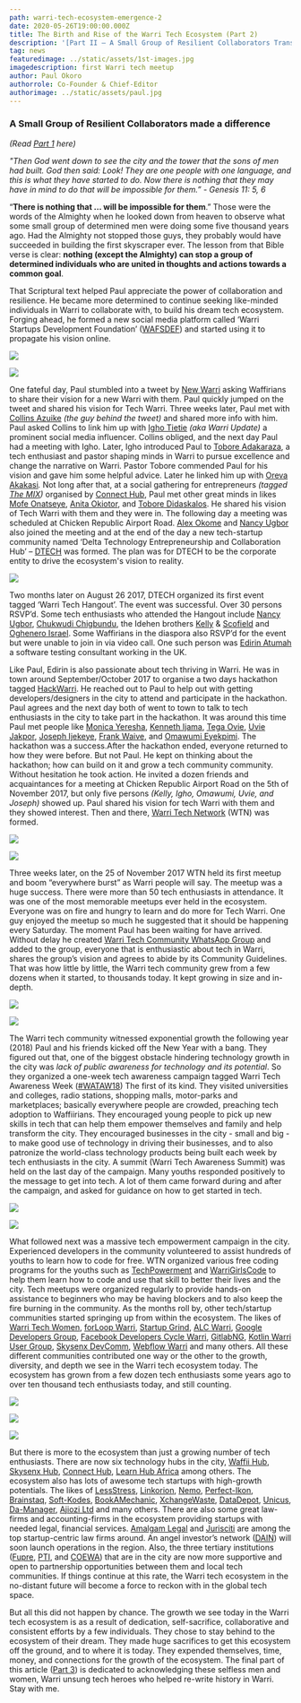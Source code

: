 ```yaml
---
path: warri-tech-ecosystem-emergence-2
date: 2020-05-26T19:00:00.000Z
title: The Birth and Rise of the Warri Tech Ecosystem (Part 2)
description: '[Part II – A Small Group of Resilient Collaborators Transformed a City]'
tag: news
featuredimage: ../static/assets/1st-images.jpg
imagedescription: first Warri tech meetup
author: Paul Okoro
authorrole: Co-Founder & Chief-Editor
authorimage: ../static/assets/paul.jpg
---
```

<!--StartFragment-->

### A Small Group of Resilient Collaborators made a difference

*(Read [Part 1](https://techamplifier.africa/warri-tech-ecosystem-emergence-1) here)*

*"Then God went down to see the city and the tower that the sons of men had built. God then said: Look! They are one people with one language, and this is what they have started to do. Now there is nothing that they may have in mind to do that will be impossible for them.” - Genesis 11: 5, 6*

“**There is nothing that … will be impossible for them**.” Those were the words of the Almighty when he looked down from heaven to observe what some small group of determined men were doing some five thousand years ago. Had the Almighty not stopped those guys, they probably would  have succeeded in building the first skyscraper ever. The lesson from that Bible verse is clear: **nothing (except the Almighty) can stop a group of determined individuals who are united in thoughts and actions towards a common goal**.

That Scriptural text helped Paul appreciate the power of collaboration and resilience. He became more determined to continue seeking like-minded individuals in Warri to collaborate with, to build his dream tech ecosystem. Forging ahead, he formed a new social media platform called ‘Warri Startups Development Foundation’ ([WAFSDEF](https://twitter.com/wafsdef)) and started using it to propagate his vision online. 

<div class="img-class">

![](/assets/1st-image-1.jpg)

![](/assets/1st-image-2.jpg)

</div> 

One fateful day, Paul stumbled into a tweet by [New Warri](https://twitter.com/newwarri) asking Waffirians to share their vision for a new Warri with them. Paul quickly jumped on the tweet and shared his vision for Tech Warri. Three weeks later, Paul met with [Collins Azuike](https://twitter.com/azuike1) *(the guy behind the tweet)* and shared more info with him. Paul asked Collins to link him up with [Igho Tietie](https://twitter.com/IghoTietie) *(aka Warri Update)* a prominent social media influencer. Collins obliged, and the next day Paul had a meeting with Igho. Later, Igho introduced Paul to [Tobore Adakaraza](https://twitter.com/ToboreDavids), a tech enthusiast and pastor shaping minds in Warri to pursue excellence and change the narrative on Warri. Pastor Tobore commended Paul for his vision and gave him some helpful advice. Later he linked him up with [Oreva Akakasi](https://facebook.com/mistar.naija)*.* Not long after that, at a social gathering for entrepreneurs *(tagged [The MIX](https://www.facebook.com/photo/?fbid=1345993372181865&set=a.1345969098850959))* organised by [Connect Hub](https://connecthub.ng/), Paul met other great minds in likes [Mofe Onatseye](https://twitter.com/Mowizo6ix), [Anita Okiotor](https://twitter.com/afeeturi), and [Tobore Didaskalos](https://twitter.com/IamDidaskalos). He shared his vision of Tech Warri with them and they were in. The following day a meeting was scheduled at Chicken Republic Airport Road. [Alex Okome](https://twitter.com/OkomeAlex) and [Nancy Ugbor](https://twitter.com/nancypeters711) also joined the meeting and at the end of the day a new tech-startup community named ‘Delta Technology Entrepreneurship and Collaboration Hub’ – [DTECH](https://twitter.com/DTECH_Ng) was formed. The plan was for DTECH to be the corporate entity to drive the ecosystem's vision to reality. 

![](/assets/2nd-images.jpg)

Two months later on August 26 2017, DTECH organized its first event tagged ‘Warri Tech Hangout’. The event was successful. Over 30 persons RSVP’d. Some tech enthusiasts who attended the Hangout include [Nancy Ugbor](https://twitter.com/nancypeters711), [Chukwudi Chigbundu](https://twitter.com/topchuqs), the Idehen brothers [Kelly](https://twitter.com/IconicKelx) & [Scofield](https://twitter.com/Scofield_Idehen) and [Oghenero Israel](https://twitter.com/sieomcsheda). Some Waffirians in the diaspora also RSVP’d for the event but were unable to join in via video call. One such person was [Edirin Atumah](https://twitter.com/bongosway) a software testing consultant working in the UK.

Like Paul, Edirin is also passionate about tech thriving in Warri. He was in town around September/October 2017 to organise a two days hackathon tagged [HackWarri](https://twitter.com/search?q=%23HackWarri&src=typed_query). He reached out to Paul to help out with getting developers/designers in the city to attend and participate in the hackathon. Paul agrees and the next day both of went to town to talk to tech enthusiasts in the city to take part in the hackathon. It was around this time Paul met people like [Monica Yeresha](https://twitter.com/MoniqueYeresha), [Kenneth Ijama](https://twitter.com/teamwebbravo), [Tega Ovie](https://twitter.com/princetegaton), [Uvie Jakpor](https://twitter.com/UvieJakpor), [Joseph Ijekeye](https://www.facebook.com/joseph.ijekeye), [Frank Waive](https://twitter.com/FrankWaive), and [Omawumi Eyekpimi](https://twitter.com/LeBelleAmi). The hackathon was a success.After the hackathon ended, everyone returned to how they were before. But not Paul. He kept on thinking about the hackathon; how can build on it and grow a tech community community. Without hesitation he took action. He invited a dozen friends and acquaintances for a meeting at Chicken Republic Airport Road on the 5th of November 2017, but only five persons *(Kelly, Igho, Omawumi, Uvie, and Joseph)* showed up. Paul shared his vision for tech Warri with them and they showed interest. Then and there, [Warri Tech Network](https://twitter.com/warritechnetwok) (WTN) was formed. 

<div class="img-class">

![](/assets/3rd-image-a.jpg)

![](/assets/3rd-image-b.jpg)

</div> 

Three weeks later, on the 25 of November 2017 WTN held its first meetup and boom “everywhere burst” as Warri people will say. The meetup was a huge success. There were more than 50 tech enthusiasts in attendance. It was one of the most memorable meetups ever held in the ecosystem. Everyone was on fire and hungry to learn and do more for Tech Warri. One guy enjoyed the meetup so much he suggested that it should be happening every Saturday. The moment Paul has been waiting for have arrived. Without delay he created [Warri Tech Community WhatsApp Group](https://chat.whatsapp.com/LW6TBLaosXAEQRFbtViUiE) and added to the group, everyone that is enthusiastic about tech in Warri, shares the group’s vision and agrees to abide by its Community Guidelines. That was how little by little, the Warri tech community grew from a few dozens when it started, to thousands today. It kept growing in size and in-depth.

<div class="img-class">

![](/assets/4th-image-a.jpg)

![](/assets/4th-image-b.jpg)

</div> 

The Warri tech community witnessed exponential growth the following year (2018) Paul and his friends kicked off the New Year with a bang. They figured out that, one of the biggest obstacle hindering technology growth in the city was *lack of public awareness for technology and its potential*. So they organized a one-week tech awareness campaign tagged Warri Tech Awareness Week ([\#WATAW18](https://twitter.com/search?q=%23WATAW18&src=)) The first of its kind. They visited universities and colleges, radio stations, shopping malls, motor-parks and marketplaces; basically everywhere people are crowded, preaching tech adoption to Waffiirians. They encouraged young people to pick up new skills in tech that can help them empower themselves and family and help transform the city. They encouraged businesses in the city - small and big -  to make good use of technology in driving their businesses, and to also patronize the world-class technology products being built each week by tech enthusiasts in the city. A summit (Warri Tech Awareness Summit) was held on the last day of the campaign. Many youths responded positively to the message to get into tech. A lot of them came forward during and after the campaign, and asked for guidance on how to get started in tech.

<div class="img-class"> 

![](/assets/5th-image-a.jpg)

![](/assets/5th-image-b.jpg)

</div> 

What followed next was a massive tech empowerment campaign in the city. Experienced developers in the community volunteered to assist hundreds of youths to learn how to code for free. WTN organized various free coding programs for the youths such as [TechPowerment](https://twitter.com/search?q=%23Techpowerment&src=typed_query) and [WarriGirlsCode](https://twitter.com/warrigirlscode) to help them learn how to code and use that skill to better their lives and the city. Tech meetups were organized regularly to provide hands-on assistance to beginners who may be having blockers and to also keep the fire burning in the community. As the months roll by, other tech/startup communities started springing up from within the ecosystem. The likes of [Warri Tech Women](https://twitter.com/warritechwomen), [forLoop Warri](https://twitter.com/forLoopWarri), [Startup Grind](https://twitter.com/SGWarri), [ALC Warri](https://twitter.com/hashtag/alcwarri?src=hashtag_click), [Google Developers Group](https://twitter.com/gdg_warri), [Facebook Developers Cycle Warri](https://www.facebook.com/groups/625532431263640), [GitlabNG](https://www.meetup.com/GitLab-Nigeria-Community/), [Kotlin Warri User Group](https://www.meetup.com/Kotlin-Warri/), [Skysenx DevComm](https://skysenx.com/devcomm), [Webflow Warri](https://www.meetup.com/Warri-Webflow-Meetup/) and many others. All these different communities contributed one way or the other to the growth, diversity, and depth we see in the Warri  tech ecosystem today. The ecosystem has grown from a few dozen tech enthusiasts some years ago to over ten thousand tech enthusiasts today, and still counting.

<div class="img-class">

![](/assets/6th-image-a.jpg)

![](/assets/6th-image-b.jpg)

![](/assets/6th-image-c.jpg)

</div> 

But there is more to the ecosystem than just a growing number of tech enthusiasts. There are now six technology hubs in the city, [Waffii Hub](https://warriinnovationhub.com/), [Skysenx Hub](https://skysenx.com/), [Connect Hub](https://connecthub.ng/), [Learn Hub Africa](https://learnhub.africa) among others. The ecosystem also has lots of awesome tech startups with high-growth potentials. The likes of [LessStress](https://twitter.com/lessstressomm), [Linkorion](https://linkorion.com), [Nemo](https://nemo.com.ng/), [Perfect-Ikon](https://perfect-ikon.com), [Brainstaq](https://brainstaq.com), [Soft-Kodes](https://soft-kodes.com/), [BookAMechanic](https://bookamechanic.com.ng), [XchangeWaste](https://xchangewaste.com), [DataDepot](https://datadepot.com), [Unicus](https://www.unicus.live/), [Da-Manager](https://www.da-manager.com/), [Ajiozi Ltd](https://ajiozi.com/) and many others. There are also some great law-firms and accounting-firms in the ecosystem providing startups with needed legal, financial services. [Amalgam Legal](http://www.amalgamlegal.com/) and [Jurisciti](https://jurisciti.com/) are among the top startup-centric law firms around. An angel investor’s network ([DAIN](https://twitter.com/deltaangelnetwk)) will soon launch operations in the region. Also, the three tertiary institutions ([Fupre](https://fupre.edu.ng/), [PTI](https://pti.edu.ng/), and [COEWA](https://www.coewarri.edu.ng/)) that are in the city are now more supportive and open to partnership opportunities between them and local tech communities. If things continue at this rate, the Warri tech ecosystem in the no-distant future will become a force to reckon with in the global tech space.

But all this did not happen by chance. The growth we see today in the Warri tech ecosystem is as a result of dedication, self-sacrifice, collaborative and consistent efforts by a few individuals. They chose to stay behind to the ecosystem of their dream. They made huge sacrifices to get this ecosystem off the ground, and to where it is today. They expended themselves, time, money, and connections for the growth of the ecosystem. The final part of this article ([Part 3](https://techamplifier.africa/warri-tech-ecosystem-emergence-3)) is dedicated to acknowledging these selfless men and women, Warri unsung tech heroes who helped re-write history in Warri. Stay with me.

<!--EndFragment-->